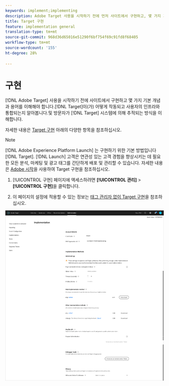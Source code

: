 ```yaml
---
keywords: implement;implementing
description: Adobe Target 사용을 시작하기 전에 먼저 사이트에서 구현하고, 몇 가지 기본 개념과 용어를 이해하고, Target이 어떻게 작동하고 인프라와 통합되는지를 숙지하고, Target 시스템에서 어떻게 방문자를 추적하는지 이해해야 합니다.
title: Target 구현
feature: implementation general
translation-type: tm+mt
source-git-commit: 968d36d65016e51290f6bf754f69c91fd8f68405
workflow-type: tm+mt
source-wordcount: '155'
ht-degree: 28%

---
```



# 구현

[!DNL Adobe Target] 사용을 시작하기 전에 사이트에서 구현하고 몇 가지 기본 개념과 용어를 이해해야 합니다.[!DNL Target]이(가) 어떻게 작동되고 사용자의 인프라와 통합되는지 알아봅니다.및 방문자가 [!DNL Target] 시스템에 의해 추적되는 방식을 이해합니다.

자세한 내용은 [Target 구현](/help/c-implementing-target/implementing-target.md) 아래의 다양한 항목을 참조하십시오.

>[!NOTE]
>
>[!DNL Adobe Experience Platform Launch] 는 구현하기 위한 기본 방법입니다 [!DNL Target]. [!DNL Launch] 고객은 연관성 있는 고객 경험을 향상시키는 데 필요한 모든 분석, 마케팅 및 광고 태그를 간단하게 배포 및 관리할 수 있습니다. 자세한 내용은 [Adobe 시작](/help/c-implementing-target/c-implementing-target-for-client-side-web/how-to-deployatjs/cmp-implementing-target-using-adobe-launch.md)을 사용하여 Target 구현을 참조하십시오.

1. [!UICONTROL 구현] 페이지에 액세스하려면 **[!UICONTROL 관리]** > **[!UICONTROL 구현]**&#x200B;을 클릭합니다.

1. 이 페이지의 설정에 적용할 수 있는 정보는 [태그 관리자 없이 Target 구현](/help/c-implementing-target/c-implementing-target-for-client-side-web/how-to-deployatjs/implementing-target-without-a-tag-manager.md)을 참조하십시오.

![구현 페이지](/help/administrating-target/assets/implementation.png)